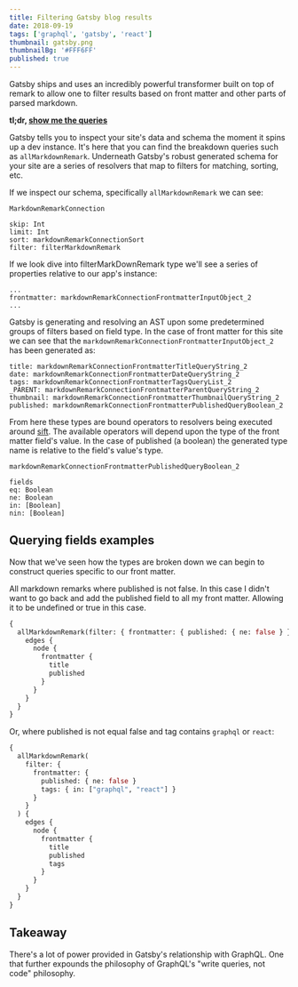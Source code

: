 ```yaml
---
title: Filtering Gatsby blog results
date: 2018-09-19
tags: ['graphql', 'gatsby', 'react']
thumbnail: gatsby.png
thumbnailBg: '#FFF6FF'
published: true
---
```


Gatsby ships and uses an incredibly powerful transformer built on top of remark to allow one to filter results based on front matter and other parts of parsed markdown.

<!--more-->

**tl;dr, [show me the queries](#queries)**

Gatsby tells you to inspect your site's data and schema the moment it spins up a dev instance. It's here that you can find the breakdown queries such as `allMarkdownRemark`. Underneath Gatsby's robust generated schema for your site are a series of resolvers that map to filters for matching, sorting, etc.

If we inspect our schema, specifically `allMarkdownRemark` we can see:

```
MarkdownRemarkConnection

skip: Int
limit: Int
sort: markdownRemarkConnectionSort
filter: filterMarkdownRemark
```

If we look dive into filterMarkDownRemark type we'll see a series of properties relative to our app's instance:

```
...
frontmatter: markdownRemarkConnectionFrontmatterInputObject_2
...
```

Gatsby is generating and resolving an AST upon some predetermined groups of filters based on field type. In the case of front matter for this site we can see that the `markdownRemarkConnectionFrontmatterInputObject_2` has been generated as:

```
title: markdownRemarkConnectionFrontmatterTitleQueryString_2
date: markdownRemarkConnectionFrontmatterDateQueryString_2
tags: markdownRemarkConnectionFrontmatterTagsQueryList_2
_PARENT: markdownRemarkConnectionFrontmatterParentQueryString_2
thumbnail: markdownRemarkConnectionFrontmatterThumbnailQueryString_2
published: markdownRemarkConnectionFrontmatterPublishedQueryBoolean_2
```

From here these types are bound operators to resolvers being executed around [sift](https://github.com/crcn/sift.js). The available operators will depend upon the type of the front matter field's value. In the case of published (a boolean) the generated type name is relative to the field's value's type.

```
markdownRemarkConnectionFrontmatterPublishedQueryBoolean_2

fields
eq: Boolean
ne: Boolean
in: [Boolean]
nin: [Boolean]
```

<a name="queries"></a>

## Querying fields examples

Now that we've seen how the types are broken down we can begin to construct queries specific to our front matter.

All markdown remarks where published is not false. In this case I didn't want to go back and add the published field to all my front matter. Allowing it to be undefined or true in this case.

```graphql
{
  allMarkdownRemark(filter: { frontmatter: { published: { ne: false } } }) {
    edges {
      node {
        frontmatter {
          title
          published
        }
      }
    }
  }
}
```

Or, where published is not equal false and tag contains `graphql` or `react`:

```graphql
{
  allMarkdownRemark(
    filter: {
      frontmatter: {
        published: { ne: false }
        tags: { in: ["graphql", "react"] }
      }
    }
  ) {
    edges {
      node {
        frontmatter {
          title
          published
          tags
        }
      }
    }
  }
}
```

## Takeaway

There's a lot of power provided in Gatsby's relationship with GraphQL. One that further expounds the philosophy of GraphQL's "write queries, not code" philosophy.
